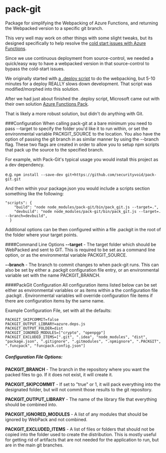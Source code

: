 # pack-git

Package for simplifying the Webpacking of Azure Functions, and returning the Webpacked version to a specific git branch.

This very well may work on other things with some slight tweaks, but its designed specifically to help resolve the [cold start issues with Azure Functions](https://github.com/Azure/azure-webjobs-sdk-script/issues/298).

Since we use continuous deployment from source-control, we needed a quick/easy way to have a webpacked version in that source-control to bypass the cold-start issues.

We originally started with [a .deploy script](https://github.com/securityvoid/.deploy) to do the webpacking, but 5-10 minutes for a deploy REALLY slows down development. That script was modified/morphed into this solution.

After we had just about finished the .deploy script, Microsoft came out with their own solution [Azure Functions Pack](https://github.com/Azure/azure-functions-pack).

That is likely a more robust solution, but didn't do anything with Git.


###Configuration
When calling pack-git at a bare minimum you need to pass --target to specify the folder you'd like it to run within, or set the environmental variable PACKGIT_SOURCE to the location. You also have the option of passing the git branch in as similar manner by using the --branch flag. These two flags are created in order to allow you to setup npm scripts that pack up the source to the specified branch. 

For example, with Pack-Git's typical usage you would install this project as a dev dependency.

e.g.
```npm install --save-dev git+https://github.com/securityvoid/pack-git.git```

And then within your package.json you would include a scripts section something like the following:
```
"scripts": {
    "build": "node node_modules/pack-git/bin/pack_git.js --target=.",
    "devbuild": "node node_modules/pack-git/bin/pack_git.js --target=. --branch=devbuild",
  }
``` 

Additional options can be then configured within a file .packgit in the root of the folder where your target points.

####Command Line Options
**--target** - The target folder which should be WebPacked and sent to GIT. This is required to be set as a command line option, or as the environmental variable PACKGIT_SOURCE.  

**--branch** - The branch to commit changes to when pack-git runs. This can also be set by either a .packgit configuration file entry, or an environmental variable set with the name PACKGIT_BRANCH.

####PackGit Configuration
All configuration items listed below can be set either as environmental variables or as items within a the configuration file .packgit . Environmental variables will override configuration file items if there are configuration items by the same name.

Example Configuration File, set with all the defaults:
```PACKGIT_BRANCH=build
PACKGIT_SKIPCOMMIT=false
PACKGIT_OUTPUT_LIBRARY=azure.deps.js
PACKGIT_OUTPUT_FOLDER=dist
PACKGIT_IGNORED_MODULES=["crypto", "openpgp"]
PACKGIT_EXCLUDED_ITEMS=[".git", ".idea", "node_modules", "dist", "package.json", ".gitignore", ".gitmodules", ".npmignore", ".PACKGIT", ".funcpack", "funcpack.config.json"]
```

##### Configuration File Options:
**PACKGIT_BRANCH** - The branch in the repository where you want the packed files to go. If it does not exist, it will create it.
 
**PACKGIT_SKIPCOMMIT** - If set to "true" or 1, it will pack everything into the designated folder, but will not commit those results to the git repository.

**PACKGIT_OUTPUT_LIBRARY** - The name of the library file that everything should be combined into.

**PACKGIT_IGNORED_MODULES** - A list of any modules that should be ignored by WebPack and not combined.

**PACKGIT_EXCLUDED_ITEMS** - A list of files or folders that should not be copied into the folder used to create the distribution. This is mostly useful for getting rid of artifacts that are not needed for the application to run, but are in the main git branches.
